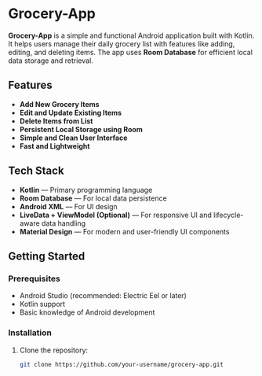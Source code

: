 # Grocery-App

**Grocery-App** is a simple and functional Android application built with Kotlin. It helps users manage their daily grocery list with features like adding, editing, and deleting items. The app uses **Room Database** for efficient local data storage and retrieval.

## Features

- **Add New Grocery Items**
- **Edit and Update Existing Items**
- **Delete Items from List**
- **Persistent Local Storage using Room**
- **Simple and Clean User Interface**
- **Fast and Lightweight**

## Tech Stack

- **Kotlin** — Primary programming language  
- **Room Database** — For local data persistence  
- **Android XML** — For UI design  
- **LiveData + ViewModel (Optional)** — For responsive UI and lifecycle-aware data handling  
- **Material Design** — For modern and user-friendly UI components

## Getting Started

### Prerequisites

- Android Studio (recommended: Electric Eel or later)
- Kotlin support
- Basic knowledge of Android development

### Installation

1. Clone the repository:

   ```bash
   git clone https://github.com/your-username/grocery-app.git
